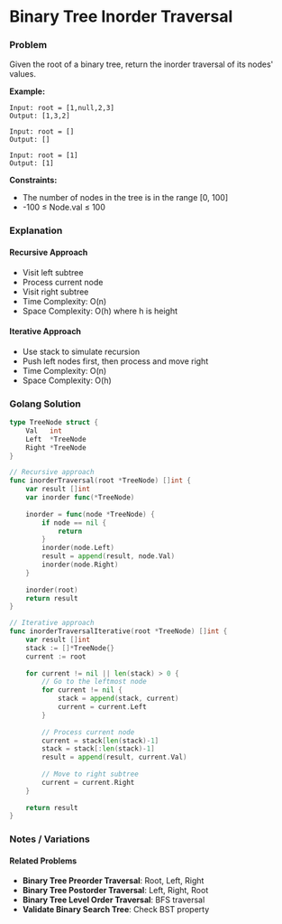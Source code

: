 # Binary Tree Inorder Traversal

### Problem
Given the root of a binary tree, return the inorder traversal of its nodes' values.

**Example:**
```
Input: root = [1,null,2,3]
Output: [1,3,2]

Input: root = []
Output: []

Input: root = [1]
Output: [1]
```

**Constraints:**
- The number of nodes in the tree is in the range [0, 100]
- -100 ≤ Node.val ≤ 100

### Explanation

#### **Recursive Approach**
- Visit left subtree
- Process current node
- Visit right subtree
- Time Complexity: O(n)
- Space Complexity: O(h) where h is height

#### **Iterative Approach**
- Use stack to simulate recursion
- Push left nodes first, then process and move right
- Time Complexity: O(n)
- Space Complexity: O(h)

### Golang Solution

```go
type TreeNode struct {
    Val   int
    Left  *TreeNode
    Right *TreeNode
}

// Recursive approach
func inorderTraversal(root *TreeNode) []int {
    var result []int
    var inorder func(*TreeNode)
    
    inorder = func(node *TreeNode) {
        if node == nil {
            return
        }
        inorder(node.Left)
        result = append(result, node.Val)
        inorder(node.Right)
    }
    
    inorder(root)
    return result
}

// Iterative approach
func inorderTraversalIterative(root *TreeNode) []int {
    var result []int
    stack := []*TreeNode{}
    current := root
    
    for current != nil || len(stack) > 0 {
        // Go to the leftmost node
        for current != nil {
            stack = append(stack, current)
            current = current.Left
        }
        
        // Process current node
        current = stack[len(stack)-1]
        stack = stack[:len(stack)-1]
        result = append(result, current.Val)
        
        // Move to right subtree
        current = current.Right
    }
    
    return result
}
```

### Notes / Variations

#### **Related Problems**
- **Binary Tree Preorder Traversal**: Root, Left, Right
- **Binary Tree Postorder Traversal**: Left, Right, Root
- **Binary Tree Level Order Traversal**: BFS traversal
- **Validate Binary Search Tree**: Check BST property

